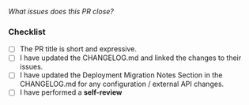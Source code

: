 _What issues does this PR close?_

### Checklist
- [ ] The PR title is short and expressive.
- [ ] I have updated the CHANGELOG.md and linked the changes to their issues.
- [ ] I have updated the Deployment Migration Notes Section in the CHANGELOG.md for any configuration / external API changes.
- [ ] I have performed a **self-review**
